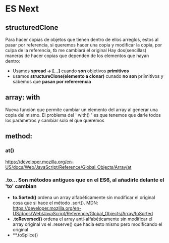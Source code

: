 # ES Next

## structuredClone
Para hacer copias de objetos que tienen dentro de ellos arreglos, estos al pasar por referencia, si queremos hacer una copia y modificar la copia, por culpa de la referencia, tb me cambiará el original
Hay dos(sencillas) maneras de hacer copias que dependen de los elementos que hayan dentro:
  - Usamos **spread -> [...]** cuando **son** objetivos **primitivos**
  - usamos **structureClone(elemento a clonar)** cunado **no son** priimitivos y sabemos que **pasan por refererencia**

## array: with
Nueva función que permite cambiar un elemento del array al generar una copia del mismo. El problema del ' with() ' es que tenemos que darle todos los parámetros y cambiar solo el que queremos 

## method: 

### at()
<https://developer.mozilla.org/en-US/docs/Web/JavaScript/Reference/Global_Objects/Array/at>

### .to... Son métodos antiguos que en el ES6, al añadirle delante el 'to' cambian
  - **to.Sorted()** ordena un array alfabéticamente sin modificar el original cosa que si hace el método .sort(). MDN: <https://developer.mozilla.org/en-US/docs/Web/JavaScript/Reference/Global_Objects/Array/toSorted>
  - **.toReversed()** ordena el array anti-alfabéticamente sin modificar el array original vs el .reserve() que hacia esto mismo pero modificando el original
  - **.toSplice()
